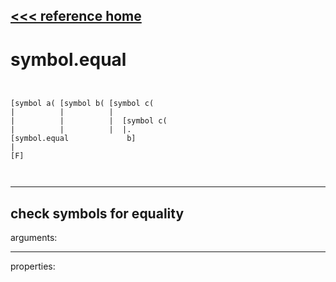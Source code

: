 [<<< reference home](ceammc_lib.md)
---

# symbol.equal

```


[symbol a( [symbol b( [symbol c(
|          |          |
|          |          |  [symbol c(
|          |          |  |.
[symbol.equal             b]
|
[F]

            
```
---
check symbols for equality
---
arguments:


---
properties:


